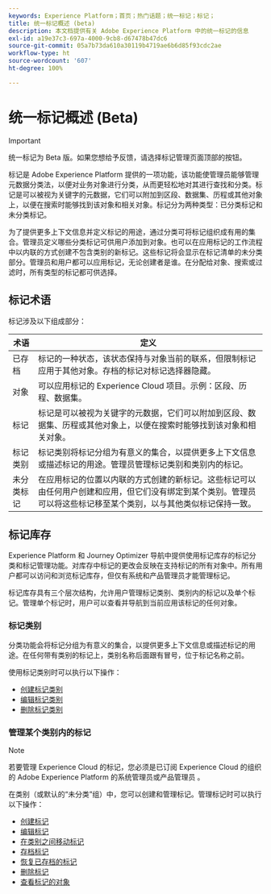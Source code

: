 ```yaml
---
keywords: Experience Platform；首页；热门话题；统一标记；标记；
title: 统一标记概述 (beta)
description: 本文档提供有关 Adobe Experience Platform 中的统一标记的信息
exl-id: a19e37c3-697a-4000-9cb8-d67478b47dc6
source-git-commit: 05a7b73da610a30119b4719ae6b6d85f93cdc2ae
workflow-type: ht
source-wordcount: '607'
ht-degree: 100%

---
```


# 统一标记概述 (Beta)

>[!IMPORTANT]
>
>统一标记为 Beta 版。如果您想给予反馈，请选择标记管理页面顶部的按钮。

标记是 Adobe Experience Platform 提供的一项功能，该功能使管理员能够管理元数据分类法，以便对业务对象进行分类，从而更轻松地对其进行查找和分类。标记是可以被视为关键字的元数据，它们可以附加到区段、数据集、历程或其他对象上，以便在搜索时能够找到该对象和相关对象。标记分为两种类型：已分类标记和未分类标记。

为了提供更多上下文信息并定义标记的用途，通过分类可将标记组织成有用的集合。管理员定义哪些分类标记可供用户添加到对象。也可以在应用标记的工作流程中以内联的方式创建不包含类别的新标记。这些标记将会显示在标记清单的未分类部分。管理员和用户都可以应用标记，无论创建者是谁。在分配给对象、搜索或过滤时，所有类型的标记都可供选择。

## 标记术语

标记涉及以下组成部分：

| 术语 | 定义 |
| --- | --- |
| 已存档 | 标记的一种状态，该状态保持与对象当前的联系，但限制标记应用于其他对象。存档的标记对标记选择器隐藏。 |
| 对象 | 可以应用标记的 Experience Cloud 项目。示例：区段、历程、数据集。 |
| 标记 | 标记是可以被视为关键字的元数据，它们可以附加到区段、数据集、历程或其他对象上，以便在搜索时能够找到该对象和相关对象。 |
| 标记类别 | 标记类别将标记分组为有意义的集合，以提供更多上下文信息或描述标记的用途。管理员管理标记类别和类别内的标记。 |
| 未分类标记 | 在应用标记的位置以内联的方式创建的新标记。这些标记可以由任何用户创建和应用，但它们没有绑定到某个类别。管理员可以将这些标记移至某个类别，以与其他类似标记保持一致。 |

## 标记库存

Experience Platform 和 Journey Optimizer 导航中提供使用标记库存的标记分类和标记管理功能。对库存中标记的更改会反映在支持标记的所有对象中。所有用户都可以访问和浏览标记库存，但仅有系统和产品管理员才能管理标记。

标记库存具有三个层次结构，允许用户管理标记类别、类别内的标记以及单个标记。管理单个标记时，用户可以查看并导航到当前应用该标记的任何对象。

### 标记类别

分类功能会将标记分组为有意义的集合，以提供更多上下文信息或描述标记的用途。在任何带有类别的标记上，类别名称后面跟有冒号，位于标记名称之前。

使用标记类别时可以执行以下操作：

* [创建标记类别](./ui/tags-categories.md#create-tag-category)
* [编辑标记类别](./ui/tags-categories.md#edit-tag-category-edit-tag-category)
* [删除标记类别](./ui/tags-categories.md#delete-tag-category-delete-tag-category)

### 管理某个类别内的标记

>[!NOTE]
>
>若要管理 Experience Cloud 的标记，您必须是已订阅 Experience Cloud 的组织的 Adobe Experience Platform 的系统管理员或产品管理员 。

在类别（或默认的“未分类”组）中，您可以创建和管理标记。管理标记时可以执行以下操作：

* [创建标记](./ui/managing-tags.md#create-a-tag-create-tag)
* [编辑标记](./ui/managing-tags.md#edit-a-tag-edit-tag)
* [在类别之间移动标记](./ui/managing-tags.md#move-a-tag-between-categories-move-tag)
* [存档标记](./ui/managing-tags.md#archive-a-tag-archive-tag)
* [恢复已存档的标记](./ui/managing-tags.md#restore-an-archived-tag-restore-archived-tag)
* [删除标记](./ui/managing-tags.md#delete-a-tag-delete-tag)
* [查看标记的对象](./ui/managing-tags.md#viewing-tagged-objects-view-tagged)
